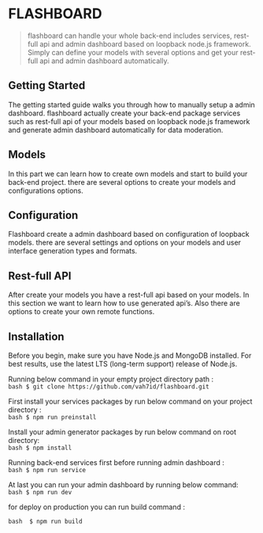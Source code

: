 # FLASHBOARD

> flashboard can handle your whole back-end includes services, rest-full api and admin dashboard based on loopback node.js framework.
Simply can define your models with several options and get your rest-full api and admin dashboard automatically.


## Getting Started
The getting started guide walks you through how to manually setup a admin dashboard. flashboard actually create your back-end package services such as rest-full api of your models based on loopback node.js framework and generate admin dashboard automatically for data moderation.

## Models
In this part we can learn how to create own models and start to build your back-end project. there are several options to create your models and configurations options.

## Configuration
Flashboard create a admin dashboard based on configuration of loopback models. there are several settings and options on your models and user interface generation types and formats.

## Rest-full API
After create your models you have a rest-full api based on your models. In this section we want to learn how to use generated api’s. Also there are options to create your own remote functions.


## Installation

Before you begin, make sure you have Node.js and MongoDB installed. For best results, use the latest LTS (long-term support) release of Node.js.

Running below command in your empty project directory path :  
``` bash $ git clone https://github.com/vah7id/flashboard.git ```  

First install your services packages by run below command on your project directory :  
``` bash $ npm run preinstall  ```  

Install your admin generator packages by run below command on root directory:  
``` bash $ npm install  ```  

Running back-end services first before running admin dashboard :  
``` bash $ npm run service  ``` 

At last you can run your admin dashboard by running below command:  
``` bash $ npm run dev  ```  

for deploy on production you can run build command :  
  
``` bash  $ npm run build  ```  
